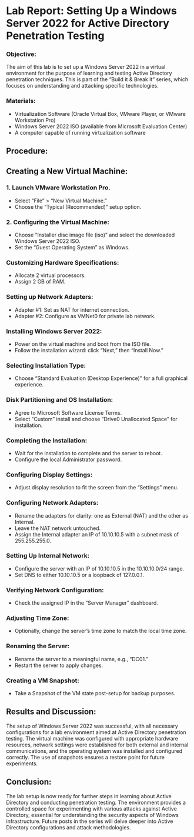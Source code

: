 # Lab Report: Setting Up a Windows Server 2022 for Active Directory Penetration Testing
### Objective:
The aim of this lab is to set up a Windows Server 2022 in a virtual environment for the purpose of learning and testing Active Directory penetration techniques. This is part of the “Build it & Break it” series, which focuses on understanding and attacking specific technologies.

### Materials:

- Virtualization Software (Oracle Virtual Box, VMware Player, or VMware Workstation Pro)
- Windows Server 2022 ISO (available from Microsoft Evaluation Center)
- A computer capable of running virtualization software

## Procedure:

## Creating a New Virtual Machine:

### 1. Launch VMware Workstation Pro.
- Select “File” > “New Virtual Machine.”
- Choose the “Typical (Recommended)” setup option.

### 2. Configuring the Virtual Machine:
- Choose “Installer disc image file (iso)” and select the downloaded Windows Server 2022 ISO.
- Set the “Guest Operating System” as Windows.

### Customizing Hardware Specifications:
- Allocate 2 virtual processors.
- Assign 2 GB of RAM.

### Setting up Network Adapters:
- Adapter #1: Set as NAT for internet connection.
- Adapter #2: Configure as VMNet0 for private lab network.

### Installing Windows Server 2022:
- Power on the virtual machine and boot from the ISO file.
- Follow the installation wizard: click “Next,” then “Install Now.”

### Selecting Installation Type:
- Choose “Standard Evaluation (Desktop Experience)” for a full graphical experience.

### Disk Partitioning and OS Installation:
- Agree to Microsoft Software License Terms.
- Select “Custom” install and choose “Drive0 Unallocated Space” for installation.

### Completing the Installation:
- Wait for the installation to complete and the server to reboot.
- Configure the local Administrator password.

### Configuring Display Settings:
- Adjust display resolution to fit the screen from the “Settings” menu.

### Configuring Network Adapters:
- Rename the adapters for clarity: one as External (NAT) and the other as Internal.
- Leave the NAT network untouched.
- Assign the Internal adapter an IP of 10.10.10.5 with a subnet mask of 255.255.255.0.

### Setting Up Internal Network:
- Configure the server with an IP of 10.10.10.5 in the 10.10.10.0/24 range.
- Set DNS to either 10.10.10.5 or a loopback of 127.0.0.1.

### Verifying Network Configuration:
- Check the assigned IP in the “Server Manager” dashboard.

### Adjusting Time Zone:
- Optionally, change the server’s time zone to match the local time zone.

### Renaming the Server:
- Rename the server to a meaningful name, e.g., “DC01.”
- Restart the server to apply changes.

### Creating a VM Snapshot:
- Take a Snapshot of the VM state post-setup for backup purposes.

## Results and Discussion:
The setup of Windows Server 2022 was successful, with all necessary configurations for a lab environment aimed at Active Directory penetration testing. The virtual machine was configured with appropriate hardware resources, network settings were established for both external and internal communications, and the operating system was installed and configured correctly. The use of snapshots ensures a restore point for future experiments.

## Conclusion:
The lab setup is now ready for further steps in learning about Active Directory and conducting penetration testing. The environment provides a controlled space for experimenting with various attacks against Active Directory, essential for understanding the security aspects of Windows infrastructure. Future posts in the series will delve deeper into Active Directory configurations and attack methodologies.
